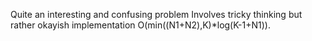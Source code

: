 Quite an interesting and confusing problem
Involves tricky thinking but rather okayish implementation
O(min((N1+N2),K)*log(K-1+N1)).